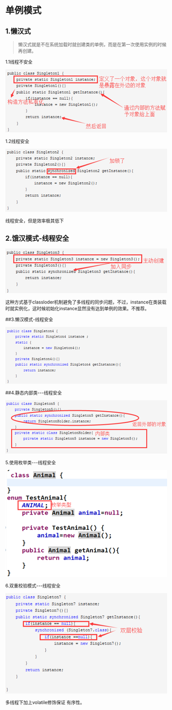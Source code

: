# 单例模式

## 1.懒汉式

>懒汉式就是不在系统加载时就创建类的单例，而是在第一次使用实例的时候再创建。

1.1线程不安全

<img src="单例模式.assets/image-20210707170750485.png" alt="image-20210707170750485" style="zoom:200%;" />

1.2线程安全

<img src="单例模式.assets/image-20210707170810503.png" alt="image-20210707170810503" style="zoom:200%;" />

线程安全，但是效率极其低下

## 2.饿汉模式-线程安全

<img src="单例模式.assets/image-20210707165507378.png" alt="image-20210707165507378" style="zoom:200%;" />

这种方式基于classloder机制避免了多线程的同步问题，不过，instance在类装载时就实例化，这时候初始化instance显然没有达到单例的效果。不推荐。

##3.懒汉模式-线程安全

<img src="单例模式.assets/image-20210707171357534.png" alt="image-20210707171357534" style="zoom:200%;" />

##4.静态内部类---线程安全

<img src="单例模式.assets/image-20210707185437527.png" alt="image-20210707185437527" style="zoom:200%;" />

5.使用枚举类---线程安全

<img src="单例模式.assets/image-20210707185513296.png" alt="image-20210707185513296" style="zoom:200%;" />

6.双重校验模式---线程安全

<img src="单例模式.assets/image-20210707185537115.png" alt="image-20210707185537115" style="zoom:200%;" />

多线程下加上volatile修饰保证 有序性。

